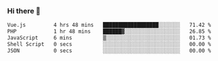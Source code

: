 ### Hi there 👋

<!--START_SECTION:waka-->

```txt
Vue.js         4 hrs 48 mins   ██████████████████░░░░░░░   71.42 %
PHP            1 hr 48 mins    ██████▓░░░░░░░░░░░░░░░░░░   26.85 %
JavaScript     6 mins          ▒░░░░░░░░░░░░░░░░░░░░░░░░   01.73 %
Shell Script   0 secs          ░░░░░░░░░░░░░░░░░░░░░░░░░   00.00 %
JSON           0 secs          ░░░░░░░░░░░░░░░░░░░░░░░░░   00.00 %
```

<!--END_SECTION:waka-->

<!--
**Jonas-VanHaeken/Jonas-VanHaeken** is a ✨ _special_ ✨ repository because its `README.md` (this file) appears on your GitHub profile.

Here are some ideas to get you started:

- 🔭 I’m currently working on ...
- 🌱 I’m currently learning ...
- 👯 I’m looking to collaborate on ...
- 🤔 I’m looking for help with ...
- 💬 Ask me about ...
- 📫 How to reach me: ...
- 😄 Pronouns: ...
- ⚡ Fun fact: ...
-->
